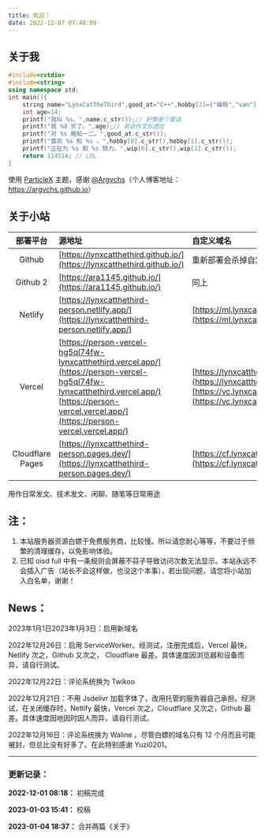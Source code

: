 ```yaml
---
title: 欢迎！
date: 2022-12-07 07:48:09
---
```


## 关于我

``` cpp
#include<cstdio>
#include<string>
using namespace std;
int main(){
	string name="LynxCatTheThird",good_at="C++",hobby[2]={"编程","van"},wip[2]={"一些科幻作品","CSP-J"};
	int age=14;
	printf("我叫 %s。",name.c_str());// 好像是个废话
	printf("我 %d 岁了。",age);// 英语作文后遗症
	printf("对 %s 略知一二。",good_at.c_str());
	printf("喜欢 %s 和 %s 。",hobby[0].c_str(),hobby[1].c_str());
	printf("正在为 %s 和 %s 努力。",wip[0].c_str(),wip[1].c_str());
	return 114514; // LOL
}
```

使用 [ParticleX](https://github.com/argvchs/hexo-theme-particlex/) 主题，感谢 [@Argvchs](https://github.com/argvchs/)（个人博客地址：<https://argvchs.github.io>）

## 关于小站

|部署平台|源地址|自定义域名|
|:-:|:-----------------------|:-|
|Github|[https://lynxcatthethird.github.io/](https://lynxcatthethird.github.io/)|重新部署会杀掉自定义域名，很麻烦|
|Github 2|[https://ara1145.github.io/](https://ara1145.github.io/)|同上|
|Netlify|[https://lynxcatthethird-person.netlify.app/](https://lynxcatthethird-person.netlify.app/)|[https://ml.lynxcatthethird.eu.org/](https://ml.lynxcatthethird.eu.org/)|
|Vercel|[https://person-vercel-hg5ql74fw-lynxcatthethird.vercel.app/](https://person-vercel-hg5ql74fw-lynxcatthethird.vercel.app/)<br>[https://person-vercel.vercel.app/](https://person-vercel.vercel.app/)|[https://lynxcatthethird.xszcd.top/](https://lynxcatthethird.xszcd.top/)<br>[https://vc.lynxcatthethird.eu.org/](https://vc.lynxcatthethird.eu.org/)|
|Cloudflare Pages|[https://lynxcatthethird-person.pages.dev/](https://lynxcatthethird-person.pages.dev/)|[https://cf.lynxcatthethird.eu.org/](https://cf.lynxcatthethird.eu.org/)|

用作日常发文、技术发文、闲聊、随笔等日常用途

## 注：

1. 本站服务器资源白嫖于免费服务商，比较慢。所以请您耐心等等，不要过于频繁的清理缓存，以免影响体验。
2. 已知 oisd full 中有一条规则会屏蔽不蒜子导致访问次数无法显示。本站永远不会插入广告（站长不会这样做，也没这个本事），若出现问题，请您将小站加入白名单，谢谢！

## News：

2023年1月1日2023年1月3日：启用新域名

2022年12月26日：启用 ServiceWorker。经测试，注册完成后，Vercel 最快，Netlify 次之，Github 又次之， Cloudflare 最差。具体速度因浏览器和设备而异，请自行测试。

2022年12月22日：评论系统换为 Twikoo

2022年12月21日：不用 Jsdelivr 加载字体了，改用托管的服务器自己承担。经测试，在关闭缓存时，Netlify 最快，Vercel 次之，Cloudflare 又次之，Github 最差。具体速度因地因时因人而异，请自行测试。

2022年12月16日：评论系统换为 Waline 。尽管白嫖的域名只有 12 个月而且可能被封，但总比没有好多了。在此特别感谢 Yuzi0201。

---

### 更新记录：

**2022-12-01 08:18：** 初稿完成

**2023-01-03 15:41：** 校稿

**2023-01-04 18:37：** 合并两篇《关于》